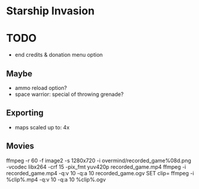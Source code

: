 # Starship Invasion

# TODO
- end credits & donation menu option

## Maybe
- ammo reload option?
- space warrior: special of throwing grenade?

## Exporting
- maps scaled up to: 4x

## Movies
ffmpeg -r 60 -f image2 -s 1280x720 -i overmind/recorded_game%08d.png -vcodec libx264 -crf 15 -pix_fmt yuv420p recorded_game.mp4
ffmpeg -i recorded_game.mp4 -q:v 10 -q:a 10 recorded_game.ogv
SET clip=
ffmpeg -i %clip%.mp4 -q:v 10 -q:a  10 %clip%.ogv
